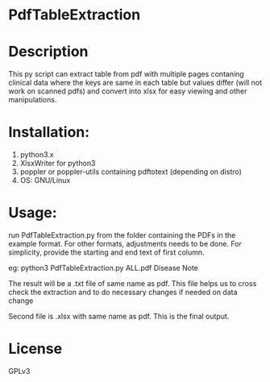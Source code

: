 # PdfTableExtraction

# Description
This py script can extract table from pdf with multiple pages contaning clinical data where the keys are same in each table but values differ (will not work on scanned pdfs) and convert into xlsx for easy viewing and other manipulations.

# Installation:
  1. python3.x
  2. XlsxWriter for python3
  3. poppler or poppler-utils containing pdftotext (depending on distro)
  4. OS: GNU/Linux

# Usage:
run PdfTableExtraction.py from the folder containing the PDFs in the example format. For other formats, adjustments needs to be done.
For simplicity, provide the starting and end text of first column.

eg: python3 PdfTableExtraction.py ALL.pdf Disease Note

The result will be a .txt file of same name as pdf. This file helps us to cross check the extraction and to do necessary changes if needed on data change

Second file is .xlsx with same name as pdf. This is the final output.

# License
GPLv3
